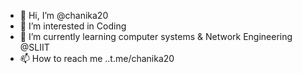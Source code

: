 - 👋 Hi, I’m @chanika20
- 👀 I’m interested in Coding
- 🌱 I’m currently learning computer systems & Network Engineering @SLIIT
- 📫 How to reach me ..t.me/chanika20

<!---
chanika20/chanika20 is a ✨ special ✨ repository because its `README.md` (this file) appears on your GitHub profile.
You can click the Preview link to take a look at your changes.
--->
